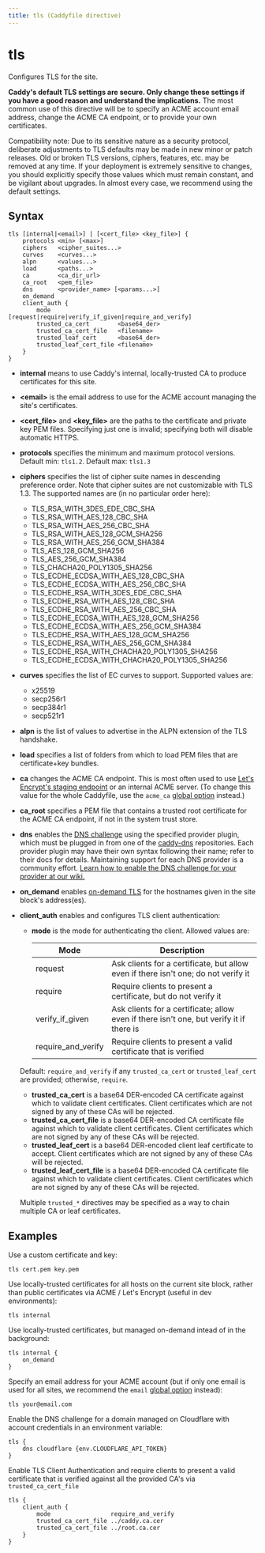 ```yaml
---
title: tls (Caddyfile directive)
---
```


# tls

Configures TLS for the site.

**Caddy's default TLS settings are secure. Only change these settings if you have a good reason and understand the implications.** The most common use of this directive will be to specify an ACME account email address, change the ACME CA endpoint, or to provide your own certificates.

Compatibility note: Due to its sensitive nature as a security protocol, deliberate adjustments to TLS defaults may be made in new minor or patch releases. Old or broken TLS versions, ciphers, features, etc. may be removed at any time. If your deployment is extremely sensitive to changes, you should explicitly specify those values which must remain constant, and be vigilant about upgrades. In almost every case, we recommend using the default settings.


## Syntax

```caddy-d
tls [internal|<email>] | [<cert_file> <key_file>] {
	protocols <min> [<max>]
	ciphers   <cipher_suites...>
	curves    <curves...>
	alpn      <values...>
	load      <paths...>
	ca        <ca_dir_url>
	ca_root   <pem_file>
	dns       <provider_name> [<params...>]
	on_demand
	client_auth {
		mode                   [request|require|verify_if_given|require_and_verify]
		trusted_ca_cert        <base64_der>
		trusted_ca_cert_file   <filename>
		trusted_leaf_cert      <base64_der>
		trusted_leaf_cert_file <filename>
	}
}
```

- **internal** means to use Caddy's internal, locally-trusted CA to produce certificates for this site.
- **&lt;email&gt;** is the email address to use for the ACME account managing the site's certificates.
- **&lt;cert_file&gt;** and **&lt;key_file&gt;** are the paths to the certificate and private key PEM files. Specifying just one is invalid; specifying both will disable automatic HTTPS.
- **protocols** specifies the minimum and maximum protocol versions. Default min: `tls1.2`. Default max: `tls1.3`
- **ciphers** specifies the list of cipher suite names in descending preference order. Note that cipher suites are not customizable with TLS 1.3. The supported names are (in no particular order here):
	- TLS_RSA_WITH_3DES_EDE_CBC_SHA
	- TLS_RSA_WITH_AES_128_CBC_SHA
	- TLS_RSA_WITH_AES_256_CBC_SHA
	- TLS_RSA_WITH_AES_128_GCM_SHA256
	- TLS_RSA_WITH_AES_256_GCM_SHA384
	- TLS_AES_128_GCM_SHA256
	- TLS_AES_256_GCM_SHA384
	- TLS_CHACHA20_POLY1305_SHA256
	- TLS_ECDHE_ECDSA_WITH_AES_128_CBC_SHA
	- TLS_ECDHE_ECDSA_WITH_AES_256_CBC_SHA
	- TLS_ECDHE_RSA_WITH_3DES_EDE_CBC_SHA
	- TLS_ECDHE_RSA_WITH_AES_128_CBC_SHA
	- TLS_ECDHE_RSA_WITH_AES_256_CBC_SHA
	- TLS_ECDHE_ECDSA_WITH_AES_128_GCM_SHA256
	- TLS_ECDHE_ECDSA_WITH_AES_256_GCM_SHA384
	- TLS_ECDHE_RSA_WITH_AES_128_GCM_SHA256
	- TLS_ECDHE_RSA_WITH_AES_256_GCM_SHA384
	- TLS_ECDHE_RSA_WITH_CHACHA20_POLY1305_SHA256
	- TLS_ECDHE_ECDSA_WITH_CHACHA20_POLY1305_SHA256
- **curves** specifies the list of EC curves to support. Supported values are:
	- x25519
	- secp256r1
	- secp384r1
	- secp521r1
- **alpn** is the list of values to advertise in the ALPN extension of the TLS handshake.
- **load** specifies a list of folders from which to load PEM files that are certificate+key bundles.
- **ca** changes the ACME CA endpoint. This is most often used to use [Let's Encrypt's staging endpoint](https://letsencrypt.org/docs/staging-environment/) or an internal ACME server. (To change this value for the whole Caddyfile, use the `acme_ca` [global option](/docs/caddyfile/options) instead.)
- **ca_root** specifies a PEM file that contains a trusted root certificate for the ACME CA endpoint, if not in the system trust store.
- **dns** enables the [DNS challenge](/docs/automatic-https#dns-challenge) using the specified provider plugin, which must be plugged in from one of the [caddy-dns](https://github.com/caddy-dns) repositories. Each provider plugin may have their own syntax following their name; refer to their docs for details. Maintaining support for each DNS provider is a community effort. [Learn how to enable the DNS challenge for your provider at our wiki.](https://caddy.community/t/how-to-use-dns-provider-modules-in-caddy-2/8148)
- **on_demand** enables [on-demand TLS](/docs/automatic-https#on-demand-tls) for the hostnames given in the site block's address(es).
- **client_auth** enables and configures TLS client authentication:
	- **mode** is the mode for authenticating the client. Allowed values are:

		| Mode               | Description                                                                              |
		|--------------------|------------------------------------------------------------------------------------------|
		| request            | Ask clients for a certificate, but allow even if there isn't one; do not verify it       |
		| require            | Require clients to present a certificate, but do not verify it                           |
		| verify_if_given    | Ask clients for a certificate; allow even if there isn't one, but verify it if there is  |
		| require_and_verify | Require clients to present a valid certificate that is verified                          |

	Default: `require_and_verify` if any `trusted_ca_cert` or `trusted_leaf_cert` are provided; otherwise, `require`.
	
	- **trusted_ca_cert** is a base64 DER-encoded CA certificate against which to validate client certificates. Client certificates which are not signed by any of these CAs will be rejected.
	- **trusted_ca_cert_file** is a base64 DER-encoded CA certificate file against which to validate client certificates. Client certificates which are not signed by any of these CAs will be rejected.
	- **trusted_leaf_cert** is a base64 DER-encoded client leaf certificate to accept. Client certificates which are not signed by any of these CAs will be rejected.
	- **trusted_leaf_cert_file** is a base64 DER-encoded CA certificate file against which to validate client certificates. Client certificates which are not signed by any of these CAs will be rejected.

	Multiple `trusted_*` directives may be specified as a way to chain multiple CA or leaf certificates.



## Examples

Use a custom certificate and key:

```caddy-d
tls cert.pem key.pem
```

Use locally-trusted certificates for all hosts on the current site block, rather than public certificates via ACME / Let's Encrypt (useful in dev environments):

```caddy-d
tls internal
```

Use locally-trusted certificates, but managed on-demand intead of in the background:

```caddy-d
tls internal {
	on_demand
}
```

Specify an email address for your ACME account (but if only one email is used for all sites, we recommend the `email` [global option](/docs/caddyfile/options) instead):

```caddy-d
tls your@email.com
```

Enable the DNS challenge for a domain managed on Cloudflare with account credentials in an environment variable:

```caddy-d
tls {
	dns cloudflare {env.CLOUDFLARE_API_TOKEN}
}
```

Enable TLS Client Authentication and require clients to present a valid certificate that is verified against all the provided CA's via `trusted_ca_cert_file`

```caddy-d
tls {
	client_auth {
		mode                 require_and_verify
		trusted_ca_cert_file ../caddy.ca.cer
		trusted_ca_cert_file ../root.ca.cer
	}
}
```
